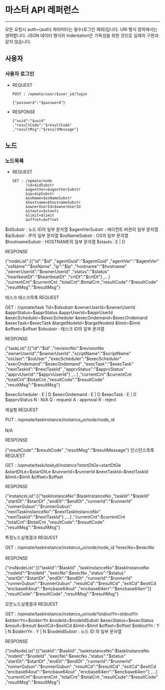 # 마스터 API 레퍼런스

---

모든 요청시 auth={auth} 파라미터는 필수(로그인 제외)입니다. URI 형식 정의에서는 생략합니다.
JSON 데이터 형식의 Indentation은 가독성을 위한 것으로 실제의 구현과 같지 않습니다.

## 사용자

### 사용자 로그인

- REQUEST
  
  ```
  POST : /opmate/user/$user_id/login
  ```
  ```
  {"password":"$password"}
  ```

- RESPONSE
  ```
  {"uuid":"$uuid"
  ,"resultCode":"$resultCode"
  ,"resultMsg":"$resultMessage"}
  ```

## 노드

### 노드목록

- REQUEST

  ```
  GET : /opmate/node
        ?id=$idSubstr
        &agentVer=$agentVerSubstr
        &ip=$ipSubstr
        &osName=$osNameSubstr
        &hostname=$hostnameSubstr
        &ownerUserId=$ownerUserId
        &stauts=$stauts
        &limit=$limit
        &offset=$offset
  ```
$idSubstr : 노드 ID의 일부 문자열
$agentVerSubstr : 에이전트 버젼의 일부 문자열
$ipSubstr : IP의 일부 문자열
$osNameSubstr : OS의 일부 문자열
$hostnameSubstr : HOSTNAME의 일부 문자열
$stauts : E | D


RESPONSE

{"nodeList":[{"id":"$id"
             ,"agentGuid":"$agentGuid"
             ,"agentVer":"$agentVer"
             ,"osName":"$osName"
             ,"ip":"$ip"
             ,"hostname":"$hostname"
             ,"ownerUserId":"$ownerUserId"
             ,"status":"$status"
             ,"heartbeatDt":"$heartbeatDt"
             ,"crtDt":"$crtDt"}
            ,...]
,"currentCnt":$currentCnt
,"totalCnt":$totalCnt
,"resultCode":"$resultCode"
,"resultMsg":"$resultMsg"}


태스크
태스크목록
REQUEST

GET : /opmate/task
      ?id=$idsubstr
      &ownerUserId=$ownerUserId
      &apprStatus=$apprStatus
      &apprUserId=$apprUserId
      &execScheduler=$execScheduler
      &execOndemand=$execOndemand
      &execTask=$execTask
      &targetNodeId=$targetNodeId
      &limit=$limit
      &offset=$offset
$idsubstr : 태스크 ID의 일부 문자열


RESPONSE

{"taskList":[{"id":"$id"
             ,"revisionNo":$revisionNo
             ,"ownerUserId":"$ownerUserId"
             ,"scriptName":"$scriptName"
             ,"osUser":"$osUser"
             ,"execScheduler":"$execScheduler"
             ,"execOndemand":"$execOndemand"
             ,"execTask":"$execTask"
             ,"nextTaskId":"$nextTaskId"
             ,"apprvStatus":"$apprvStatus"
             ,"apprvUserId":"$apprvUserId"}
            ,...]
,"currentCnt":$currentCnt
,"totalCnt":$totalCnt
,"resultCode":"$resultCode"
,"resultMsg":"$resultMsg"}

$execScheduler : E | D
$execOndemand : E | D
$execTask : E | D
$apprvStatus
N : N/A
Q : request
A : approval
R : reject

재실행
REQUEST

PUT : /opmate/taskinstance/$instance_no/node/$node_id


N/A

RESPONSE

{"resultCode":"$resultCode"
,"resultMsg":"$resultMessage"}
인스턴스목록
REQUEST

GET : /opmate/task/$task_id/instance
      ?startDtGe=$startDtGe
      &startDtLe=$startDtLe
      &runnerId=$runnerId
      &nextTaskId=$nextTaskId
      &limit=$limit
      &offset=$offset

RESPONSE

{"instanceList":[{"taskInstanceNo":$taskInstanceNo
                 ,"taskId":"$taskId"
                 ,"startDt":"$startDt"
                 ,"endDt":"$endDt"
                 ,"runnerId":"$runnerId"
                 ,"runnerGubun":"$runnerGubun"
                 ,"nextTaskInstanceNo":"$nextTaskInstanceNo"
                 ,"nextTaskId":"$nextTaskId"}
                ,...]
,"currentCnt":$currentCnt
,"totalCnt":$totalCnt
,"resultCode":"$resultCode"
,"resultMsg":"$resultMsg"}


특정노드실행결과
REQUEST

GET : /opmate/taskinstance/$instance_no/node/$node_id
      ?execNo=$execNo

RESPONSE

{"insNodeList":[{"taskId":"$taskId"
                ,"taskInstanceNo":$taskInstanceNo
                ,"nodeId":"$nodeId"
                ,"execNo":$execNo
                ,"status":"$status"
                ,"startDt":"$startDt"
                ,"endDt":"$endDt"
                ,"runnerId":"$runnerId"
                ,"runnerGubun":"$runnerGubun"
                ,"resultCd":"$resultCd"
                ,"exitCd":$exitCd
                ,"encbase64out":"$encbase64out"
                ,"encbase64err":"$encbase64err"}]
,"resultCode":"$resultCode"
,"resultMsg":"$resultMsg"}


모든노드실행결과
REQUEST

GET : /opmate/taskinstance/$instance_no/node
      ?stdoutYn=$stdoutYn
      &stderrYn=$stderrYn
      &nodeId=$nodeIdSubstr
      &execStatus=$execStatus
      &result=$result
      &exitCd=$exitCd
      &limit=$limit
      &offset=$offset
$stdoutYn : Y | N
$stderrYn : Y | N
$nodeIdSubstr : 노드 ID 의 일부 문자열

RESPONSE

{"insNodeList":[{"taskId":"$taskId"
                ,"taskInstanceNo":$taskInstanceNo
				,"nodeId":"$nodeId"
                ,"execNo":$execNo
                ,"status":"$status"
                ,"startDt":"$startDt"
                ,"endDt":"$endDt"
				,"runnerId":"$runnerId"
				,"runnerGubun":"$runnerGubun"
                ,"resultCd":"$resultCd"
                ,"exitCd":$exitCd
                ,"encbase64out":"$encbase64out"
                ,"encbase64err":"$encbase64err"}
			   ,...]
,"currentCnt":$currentCnt
,"totalCnt":$totalCnt
,"resultCode":"$resultCode"
,"resultMsg":"$resultMsg"}
